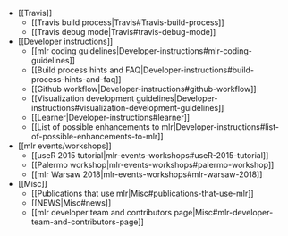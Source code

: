 * [[Travis]]
  * [[Travis build process|Travis#Travis-build-process]]
  * [[Travis debug mode|Travis#travis-debug-mode]]
* [[Developer instructions]]
  * [[mlr coding guidelines|Developer-instructions#mlr-coding-guidelines]]
  * [[Build process hints and FAQ|Developer-instructions#build-process-hints-and-faq]]
  * [[Github workflow|Developer-instructions#github-workflow]]
  * [[Visualization development guidelines|Developer-instructions#visualization-development-guidelines]]
  * [[Learner|Developer-instructions#learner]]
  * [[List of possible enhancements to mlr|Developer-instructions#list-of-possible-enhancements-to-mlr]]
* [[mlr events/workshops]]
  * [[useR 2015 tutorial|mlr-events-workshops#useR-2015-tutorial]]
  * [[Palermo workshop|mlr-events-workshops#palermo-workshop]]
  * [[mlr Warsaw 2018|mlr-events-workshops#mlr-warsaw-2018]]
* [[Misc]]
  * [[Publications that use mlr|Misc#publications-that-use-mlr]]
  * [[NEWS|Misc#news]]
  * [[mlr developer team and contributors page|Misc#mlr-developer-team-and-contributors-page]]